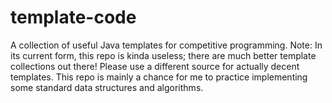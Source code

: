 # template-code
A collection of useful Java templates for competitive programming.
Note: In its current form, this repo is kinda useless; there are much better template collections out there! Please use a different source for actually decent templates. This repo is mainly a chance for me to practice implementing some standard data structures and algorithms.
